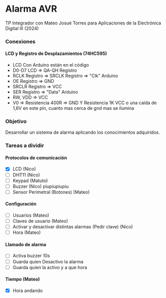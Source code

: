 # Alarma AVR
TP Integrador con Mateo Josué Torres para Aplicaciones de la Electrónica Digital lII (2024)

### Conexiones
#### LCD y Registro de Desplazamientos (74HC595)
- LCD Con Arduino están en el código
- D0-D7 LCD => QA-QH Registro
- RCLK Registro => SRCLK Registro => "Clk" Arduino
- OE Registro => GND
- SRCLR Registro => VCC
- SER Registro => "Data" Arduino
- RW, VDD => VCC
- V0 => Resistencia 400R => GND Y Resistencia 1K VCC o una caída de 1,6V en este pin, cuanto mas cerca de gnd mas se ilumina

### Objetivo 

Desarrollar un sistema de alarma aplicando los conocimientos adquiridos.

### Tareas a dividir

#### Protocolos de comunicación
- [x] LCD (Nico)
- [ ] DHT11 (Nico)
- [ ] Keypad (Matuto)
- [ ] Buzzer (Nico) piupiupiupiu
- [ ] Sensor Perimetral (Botones) (Mateo)

#### Configuración
- [ ] Usuarios (Mateo)
- [ ] Claves de usuario (Mateo)
- [ ] Activar y desactivar distintas alarmas (Pedir clave) (Nico)
- [ ] Hora (Mateo)

#### Llamado de alarma
- [ ] Activa buzzer 10s
- [ ] Guarda quien Desactivo la alarma
- [ ] Guarda quien la activo y a que hora

#### Tiempo (Mateo)
- [x] Hora andando

